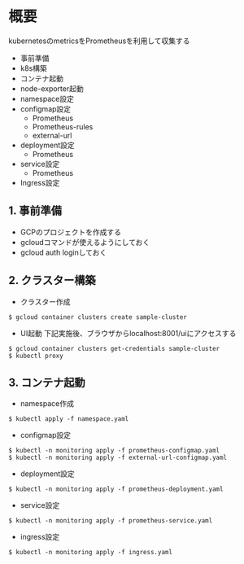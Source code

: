 # 概要
kubernetesのmetricsをPrometheusを利用して収集する


* 事前準備
* k8s構築
* コンテナ起動
* node-exporter起動
* namespace設定
* configmap設定
  * Prometheus
  * Prometheus-rules
  * external-url
* deployment設定
  * Prometheus
* service設定
  * Prometheus
* Ingress設定


## 1. 事前準備
* GCPのプロジェクトを作成する
* gcloudコマンドが使えるようにしておく
* gcloud auth loginしておく

## 2. クラスター構築
* クラスター作成
```
$ gcloud container clusters create sample-cluster
```

* UI起動
  下記実施後、ブラウザからlocalhost:8001/uiにアクセスする
```
$ gcloud container clusters get-credentials sample-cluster
$ kubectl proxy
```

## 3. コンテナ起動
* namespace作成
```
$ kubectl apply -f namespace.yaml
```

* configmap設定
```
$ kubectl -n monitoring apply -f prometheus-configmap.yaml
$ kubectl -n monitoring apply -f external-url-configmap.yaml
```

* deployment設定
```
$ kubectl -n monitoring apply -f prometheus-deployment.yaml
```

* service設定
```
$ kubectl -n monitoring apply -f prometheus-service.yaml
```

* ingress設定
```
$ kubectl -n monitoring apply -f ingress.yaml
```

